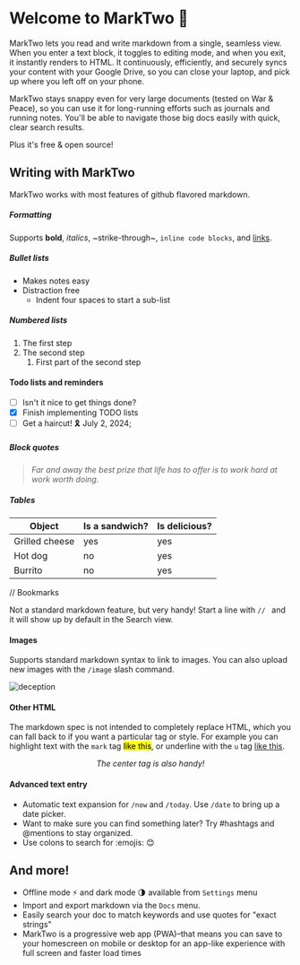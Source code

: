 # Welcome to MarkTwo 🎉

MarkTwo lets you read and write markdown from a single, seamless view. When you enter a text block, it toggles to editing mode, and when you exit, it instantly renders to HTML. It continuously, efficiently, and securely syncs your content with your Google Drive, so you can close your laptop, and pick up where you left off on your phone.

MarkTwo stays snappy even for very large documents (tested on War & Peace), so you can use it for long-running efforts such as journals and running notes. You'll be able to navigate those big docs easily with quick, clear search results.

Plus it's free & open source!

## Writing with MarkTwo
MarkTwo works with most features of github flavored markdown.

##### Formatting
Supports **bold**, _italics_, ~strike-through~, `inline code blocks`, and [links](https://marktwo.app).

##### Bullet lists
-   Makes notes easy
-   Distraction free
    * Indent four spaces to start a sub-list

##### Numbered lists
1. The first step
1. The second step
    1. First part of the second step

#### Todo lists and reminders
- [ ] Isn't it nice to get things done?
- [x] Finish implementing TODO lists
- [ ] Get a haircut! 🎗 July 2, 2024;

##### Block quotes
> _Far and away the best prize that life has to offer is to work hard at work worth doing._

##### Tables

|      Object       |    Is a sandwich?  |   Is delicious?  |
| ----------------- | ------------------ | ---------------  |
| Grilled cheese    |          yes       |      yes         |
| Hot dog           |          no        |      yes         |
| Burrito           |          no        |      yes         |


// Bookmarks

Not a standard markdown feature, but very handy! Start a line with `// ` and it will show up by default in the Search view.

#### Images

Supports standard markdown syntax to link to images. You can also upload new images with the `/image` slash command.

![deception](/img/deception.jpg)

#### Other HTML
The markdown spec is not intended to completely replace HTML, which you can fall back to if you want a particular tag or style. For example you can highlight text with the `mark` tag <mark>like this</mark>, or underline with the `u` tag <u>like this</u>.
<center><em>The center tag is also handy!</em></center>

#### Advanced text entry
- Automatic text expansion for `/now` and `/today`. Use `/date` to bring up a date picker.
- Want to make sure you can find something later? Try #hashtags and @mentions to stay organized.
- Use colons to search for :emojis: 😊

## And more!
- Offline mode ⚡ and dark mode 🌗 available from `Settings` menu
- Import and export markdown via the `Docs` menu.
- Easily search your doc to match keywords and use quotes for "exact strings"
- MarkTwo is a progressive web app (PWA)–that means you can save to your homescreen on mobile or desktop for an app-like experience with full screen and faster load times
